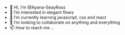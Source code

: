 - 👋 Hi, I’m @Ayana-SeayRoss
- 👀 I’m interested in elegant flows 
- 🌱 I’m currently learning javascript, css and react
- 💞️ I’m looking to collaborate on anything and everything
- 📫 How to reach me ...

